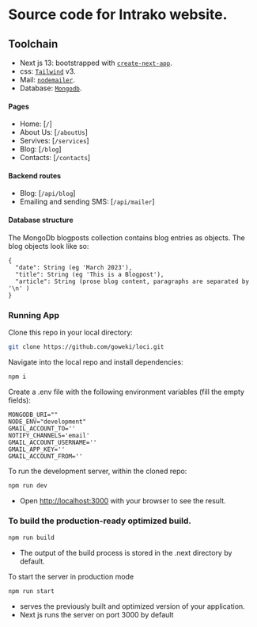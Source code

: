 # Source code for Intrako website.

## Toolchain

- Next js 13: bootstrapped with [`create-next-app`](https://github.com/vercel/next.js/tree/canary/packages/create-next-app).
- css: [`Tailwind`](https://tailwindcss.com/) v3.
- Mail: [`nodemailer`](https://nodemailer.com/).
- Database: [`Mongodb`](https://www.mongodb.com/).

#### Pages

- Home: [`/`]
- About Us: [`/aboutUs`]
- Servives: [`/services`]
- Blog: [`/blog`]
- Contacts: [`/contacts`]

#### Backend routes

- Blog: [`/api/blog`]
- Emailing and sending SMS: [`/api/mailer`]

#### Database structure

The MongoDb blogposts collection contains blog entries as objects. The blog objects look like so:

```
{
  "date": String (eg 'March 2023'),
  "title": String (eg 'This is a Blogpost'),
  "article": String (prose blog content, paragraphs are separated by '\n' )
}
```

### Running App

Clone this repo in your local directory:

```bash
git clone https://github.com/goweki/loci.git
```

Navigate into the local repo and install dependencies:

```bash
npm i
```

Create a .env file with the following environment variables (fill the empty fields):

```
MONGODB_URI=""
NODE_ENV="development"
GMAIL_ACCOUNT_TO=''
NOTIFY_CHANNELS='email'
GMAIL_ACCOUNT_USERNAME=''
GMAIL_APP_KEY=''
GMAIL_ACCOUNT_FROM=''
```

To run the development server, within the cloned repo:

```bash
npm run dev
```

- Open [http://localhost:3000](http://localhost:3000) with your browser to see the result.

### To build the production-ready optimized build.

```bash
npm run build
```

- The output of the build process is stored in the .next directory by default.

To start the server in production mode

```bash
npm run start
```

- serves the previously built and optimized version of your application.
- Next js runs the server on port 3000 by default
